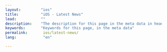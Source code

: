 ```yaml
---
layout:         "ios"
title:          "iOS - Latest News"
lead:           ""
description:    "The description for this page in the meta data in header."
keywords:       "Keywords for this page, in the meta data"
permalink:       ios/latest-news/
lang:            "en"

---
```

